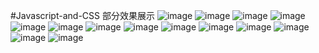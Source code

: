 #Javascript-and-CSS
部分效果展示
  ![image](https://github.com/feng-yu-hong/Javascript-and-CSS/blob/master/img/1.PNG)
  ![image](https://github.com/feng-yu-hong/Javascript-and-CSS/blob/master/img/2.PNG)
  ![image](https://github.com/feng-yu-hong/Javascript-and-CSS/blob/master/img/3.png)
  ![image](https://github.com/feng-yu-hong/Javascript-and-CSS/blob/master/img/4.PNG)
  ![image](https://github.com/feng-yu-hong/Javascript-and-CSS/blob/master/img/5.PNG)
  ![image](https://github.com/feng-yu-hong/Javascript-and-CSS/blob/master/img/6.PNG)
  ![image](https://github.com/feng-yu-hong/Javascript-and-CSS/blob/master/img/7.PNG)
  ![image](https://github.com/feng-yu-hong/Javascript-and-CSS/blob/master/img/8.PNG)
  ![image](https://github.com/feng-yu-hong/Javascript-and-CSS/blob/master/img/9.PNG)
  ![image](https://github.com/feng-yu-hong/Javascript-and-CSS/blob/master/img/10.PNG)
  ![image](https://github.com/feng-yu-hong/Javascript-and-CSS/blob/master/img/11.png)
  ![image](https://github.com/feng-yu-hong/Javascript-and-CSS/blob/master/img/12.PNG)
  ![image](https://github.com/feng-yu-hong/Javascript-and-CSS/blob/master/img/13.PNG)
  ![image](https://github.com/feng-yu-hong/Javascript-and-CSS/blob/master/img/14.png)
